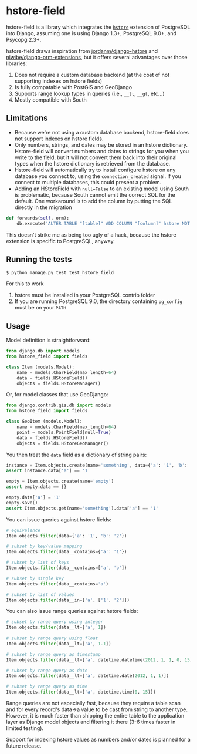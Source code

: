# hstore-field

hstore-field is a library which integrates the 
[`hstore`](http://www.postgresql.org/docs/9.0/interactive/hstore.html)
extension of PostgreSQL into Django, assuming one is using Django 1.3+, 
PostgreSQL 9.0+, and Psycopg 2.3+.

hstore-field draws inspiration from 
[jordanm/django-hstore](http://github.com/jordanm/django-hstore) and 
[niwibe/django-orm-extensions](https://github.com/niwibe/django-orm-extensions), 
but it offers several advantages over those libraries:

 1. Does not require a custom database backend (at the cost of not supporting 
    indexes on hstore fields)
 1. Is fully compatable with PostGIS and GeoDjango
 1. Supports range lookup types in queries (i.e., `__lt`, `__gt`, etc...)
 1. Mostly compatible with South

## Limitations

- Because we're not using a custom database backend, hstore-field does not 
  support indexes on hstore fields.
- Only numbers, strings, and dates may be stored in an hstore dictionary. 
  Hstore-field will convert numbers and dates to strings for you when you write 
  to the field, but it will not convert them back into their original types when 
  the hstore dictionary is retrieved from the database.
- Hstore-field will automatically try to install configure hstore on any 
  database you connect to, using the `connection_created` signal. If you connect 
  to multiple databases, this could present a problem.
- Adding an HStoreField with `null=False` to an existing model using South is 
  problematic, because South cannot emit the correct SQL for the default. One
  workaround is to add the column by putting the SQL directly in the migration
    
```python
def forwards(self, orm):
    db.execute('ALTER TABLE "[table]" ADD COLUMN "[column]" hstore NOT NULL DEFAULT hstore(array[]::varchar[]);')
```
  
  This doesn't strike me as being too ugly of a hack, because the hstore 
  extension is specific to PostgreSQL, anyway. 

## Running the tests

```
$ python manage.py test test_hstore_field 
```
    
  For this to work
  1. hstore must be installed in your PostgreSQL contrib folder
  1. If you are running PostgreSQL 9.0, the directory containing `pg_config` 
     must be on your `PATH`

## Usage

Model definition is straightforward:

```python
from django.db import models
from hstore_field import fields

class Item (models.Model):
    name = models.CharField(max_length=64)
    data = fields.HStoreField()
    objects = fields.HStoreManager()
```

Or, for model classes that use GeoDjango:

```python
from django.contrib.gis.db import models
from hstore_field import fields

class GeoItem (models.Model):
    name = models.CharField(max_length=64)
    point = models.PointField(null=True)
    data = fields.HStoreField()
    objects = fields.HStoreGeoManager()
```

You then treat the `data` field as a dictionary of string pairs:

```python
instance = Item.objects.create(name='something', data={'a': '1', 'b': '2'})
assert instance.data['a'] == '1'

empty = Item.objects.create(name='empty')
assert empty.data == {}

empty.data['a'] = '1'
empty.save()
assert Item.objects.get(name='something').data['a'] == '1'
```

You can issue queries against hstore fields:

```python
# equivalence
Item.objects.filter(data={'a': '1', 'b': '2'})

# subset by key/value mapping
Item.objects.filter(data__contains={'a': '1'})

# subset by list of keys
Item.objects.filter(data__contains=['a', 'b'])

# subset by single key
Item.objects.filter(data__contains='a')

# subset by list of values
Item.objects.filter(data__in=['a', ['1', '2']])
```

You can also issue range queries against hstore fields:

```python
# subset by range query using integer
Item.objects.filter(data__lt=['a', 1])
    
# subset by range query using float
Item.objects.filter(data__lt=['a', 1.1])

# subset by range query as timestamp
Item.objects.filter(data__lt=['a', datetime.datetime(2012, 1, 1, 0, 15)])

# subset by range query as date
Item.objects.filter(data__lt=['a', datetime.date(2012, 1, 1)])

# subset by range query as time
Item.objects.filter(data__lt=['a', datetime.time(0, 15)])
```
    
Range queries are not especially fast, because they require a table scan and for 
every record's data->a value to be cast from string to another type. However, it 
is much faster than shipping the entire table to the application layer as Django 
model objects and filtering it there (3-6 times faster in limited testing).

Support for indexing hstore values as numbers and/or dates is planned for a 
future release.
